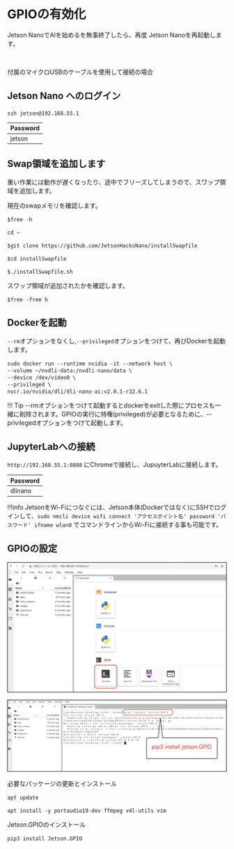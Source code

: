 # GPIOの有効化

Jetson NanoでAIを始めるを無事終了したら、再度 Jetson Nanoを再起動します。

<br>

付属のマイクロUSBのケーブルを使用して接続の場合

## Jetson Nano へのログイン

```
ssh jetson@192.168.55.1
```

|Password|
|:--|
|jetson|

## Swap領域を追加します

重い作業には動作が遅くなったり、途中でフリーズしてしまうので、スワップ領域を追加します。

現在のswapメモリを確認します。

```
$free -h
```

```
cd ~
```

```
$git clone https://github.com/JetsonHacksNano/installSwapfile
```

```
$cd installSwapfile
```

```
$./installSwapfile.sh
```

スワップ領域が追加されたかを確認します。

```
$free -free h
```

## Dockerを起動

`--rm`オプションをなくし,`--privileged`オプションをつけて、再びDockerを起動します。

```
sudo docker run --runtime nvidia -it --network host \
--volume ~/nvdli-data:/nvdli-nano/data \
--device /dev/video0 \
--privileged \
nvcr.io/nvidia/dli/dli-nano-ai:v2.0.1-r32.6.1
```

!!! Tip
    --rmオプションをつけて起動するとdockerをexitした際にプロセスも一緒に削除されます。GPIOの実行に特権(privileged)が必要となるために、--privilegedオプションをつけて起動します。

## JupyterLabへの接続

`http://192.168.55.1:8888` にChromeで接続し、JupuyterLabに接続します。

|Password|
|:--|
|dlinano|

!!!info
	JetsonをWi-Fiにつなぐには、Jetson本体(Dockerではなく)にSSHでログインして、`sudo nmcli device wifi connect 'アクセスポイント名' password 'パスワード' ifname wlan0` でコマンドラインからWi-Fiに接続する事も可能です。

## GPIOの設定

![](./img/gpio01.jpg)

![](./img/gpio02.jpg)

必要なパッケージの更新とインストール

```
apt update
```
```
apt install -y portaudio19-dev ffmpeg v4l-utils vim
```

Jetson.GPIOのインストール

```
pip3 install Jetson.GPIO
```
